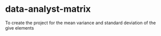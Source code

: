 # data-analyst-matrix
To create the project for the mean variance and standard deviation of the give elements
